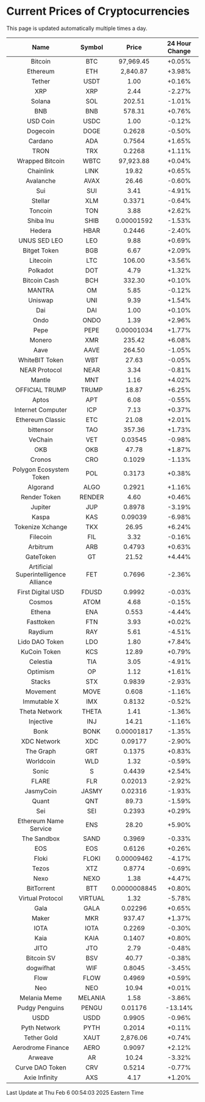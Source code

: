 # Current Prices of Cryptocurrencies
This page is updated automatically multiple times a day.

| Name | Symbol | Price | 24 Hour Change |
| :---: |:---:| :---: | :---: |
| Bitcoin | BTC | 97,969.45 | +0.05% |
| Ethereum | ETH | 2,840.87 | +3.98% |
| Tether | USDT | 1.00 | +0.16% |
| XRP | XRP | 2.44 | -2.27% |
| Solana | SOL | 202.51 | -1.01% |
| BNB | BNB | 578.31 | +0.76% |
| USD Coin | USDC | 1.00 | -0.12% |
| Dogecoin | DOGE | 0.2628 | -0.50% |
| Cardano | ADA | 0.7564 | +1.65% |
| TRON | TRX | 0.2268 | +1.11% |
| Wrapped Bitcoin | WBTC | 97,923.88 | +0.04% |
| Chainlink | LINK | 19.82 | +0.65% |
| Avalanche | AVAX | 26.46 | -0.60% |
| Sui | SUI | 3.41 | -4.91% |
| Stellar | XLM | 0.3371 | -0.64% |
| Toncoin | TON | 3.88 | +2.62% |
| Shiba Inu | SHIB | 0.00001592 | -1.53% |
| Hedera | HBAR | 0.2446 | -2.40% |
| UNUS SED LEO | LEO | 9.88 | +0.69% |
| Bitget Token | BGB | 6.67 | +2.09% |
| Litecoin | LTC | 106.00 | +3.56% |
| Polkadot | DOT | 4.79 | +1.32% |
| Bitcoin Cash | BCH | 332.30 | +0.10% |
| MANTRA | OM | 5.85 | -0.12% |
| Uniswap | UNI | 9.39 | +1.54% |
| Dai | DAI | 1.00 | +0.10% |
| Ondo | ONDO | 1.39 | +2.96% |
| Pepe | PEPE | 0.00001034 | +1.77% |
| Monero | XMR | 235.42 | +6.08% |
| Aave | AAVE | 264.50 | -1.05% |
| WhiteBIT Token | WBT | 27.63 | -0.05% |
| NEAR Protocol | NEAR | 3.34 | -0.81% |
| Mantle | MNT | 1.16 | +4.02% |
| OFFICIAL TRUMP | TRUMP | 18.87 | +6.25% |
| Aptos | APT | 6.08 | -0.55% |
| Internet Computer | ICP | 7.13 | +0.37% |
| Ethereum Classic | ETC | 21.08 | +2.01% |
| bittensor | TAO | 357.36 | +1.73% |
| VeChain | VET | 0.03545 | -0.98% |
| OKB | OKB | 47.78 | +1.87% |
| Cronos | CRO | 0.1029 | -1.13% |
| Polygon Ecosystem Token | POL | 0.3173 | +0.38% |
| Algorand | ALGO | 0.2921 | +1.16% |
| Render Token | RENDER | 4.60 | +0.46% |
| Jupiter | JUP | 0.8978 | -3.19% |
| Kaspa | KAS | 0.09039 | -6.98% |
| Tokenize Xchange | TKX | 26.95 | +6.24% |
| Filecoin | FIL | 3.32 | -0.16% |
| Arbitrum | ARB | 0.4793 | +0.63% |
| GateToken | GT | 21.52 | +4.44% |
| Artificial Superintelligence Alliance | FET | 0.7696 | -2.36% |
| First Digital USD | FDUSD | 0.9992 | -0.03% |
| Cosmos | ATOM | 4.68 | -0.15% |
| Ethena | ENA | 0.553 | -4.44% |
| Fasttoken | FTN | 3.93 | +0.02% |
| Raydium | RAY | 5.61 | -4.51% |
| Lido DAO Token | LDO | 1.80 | +7.84% |
| KuCoin Token | KCS | 12.89 | +0.79% |
| Celestia | TIA | 3.05 | -4.91% |
| Optimism | OP | 1.12 | +1.61% |
| Stacks | STX | 0.9839 | -2.93% |
| Movement | MOVE | 0.608 | -1.16% |
| Immutable X | IMX | 0.8132 | -0.52% |
| Theta Network | THETA | 1.41 | -1.36% |
| Injective | INJ | 14.21 | -1.16% |
| Bonk | BONK | 0.00001817 | -1.35% |
| XDC Network | XDC | 0.09177 | -2.90% |
| The Graph | GRT | 0.1375 | +0.83% |
| Worldcoin | WLD | 1.32 | -0.59% |
| Sonic | S | 0.4439 | +2.54% |
| FLARE | FLR | 0.02013 | -2.92% |
| JasmyCoin | JASMY | 0.02316 | -1.93% |
| Quant | QNT | 89.73 | -1.59% |
| Sei | SEI | 0.2393 | +0.29% |
| Ethereum Name Service | ENS | 28.20 | +5.90% |
| The Sandbox | SAND | 0.3969 | -0.33% |
| EOS | EOS | 0.6126 | +0.26% |
| Floki | FLOKI | 0.00009462 | -4.17% |
| Tezos | XTZ | 0.8774 | -0.69% |
| Nexo | NEXO | 1.38 | +4.47% |
| BitTorrent | BTT | 0.0000008845 | +0.80% |
| Virtual Protocol | VIRTUAL | 1.32 | -5.78% |
| Gala | GALA | 0.02296 | +0.65% |
| Maker | MKR | 937.47 | +1.37% |
| IOTA | IOTA | 0.2269 | -0.30% |
| Kaia | KAIA | 0.1407 | +0.80% |
| JITO | JTO | 2.79 | -0.48% |
| Bitcoin SV | BSV | 40.77 | -0.38% |
| dogwifhat | WIF | 0.8045 | -3.45% |
| Flow | FLOW | 0.4969 | +0.59% |
| Neo | NEO | 10.94 | +0.01% |
| Melania Meme | MELANIA | 1.58 | -3.86% |
| Pudgy Penguins | PENGU | 0.01176 | -13.14% |
| USDD | USDD | 0.9905 | -0.96% |
| Pyth Network | PYTH | 0.2014 | +0.11% |
| Tether Gold | XAUT | 2,876.06 | +0.74% |
| Aerodrome Finance | AERO | 0.9097 | +2.12% |
| Arweave | AR | 10.24 | -3.32% |
| Curve DAO Token | CRV | 0.5214 | -0.77% |
| Axie Infinity | AXS | 4.17 | +1.20% |

Last Update at Thu Feb  6 00:54:03 2025 Eastern Time